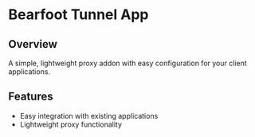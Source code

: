# Bearfoot Tunnel App

## Overview

A simple, lightweight proxy addon with easy configuration for your client applications.

## Features
- Easy integration with existing applications
- Lightweight proxy functionality